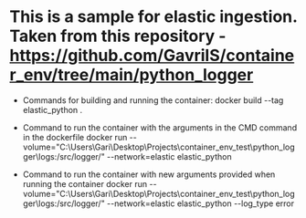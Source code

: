 # This is a sample for elastic ingestion. Taken from this repository - https://github.com/GavrilS/container_env/tree/main/python_logger

- Commands for building and running the container:
  docker build --tag elastic_python .

- Command to run the container with the arguments in the CMD command in the dockerfile
  docker run --volume="C:\Users\Gari\Desktop\Projects\container_env_test\python_logger\logs:/src/logger/" --network=elastic elastic_python

- Command to run the container with new arguments provided when running the container
  docker run --volume="C:\Users\Gari\Desktop\Projects\container_env_test\python_logger\logs:/src/logger/" --network=elastic elastic_python --log_type error
